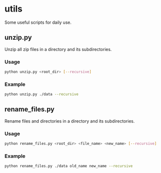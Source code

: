 # utils

Some useful scripts for daily use.

## unzip.py

Unzip all zip files in a directory and its subdirectories.

### Usage

```bash
python unzip.py <root_dir> [--recursive]
```

### Example

```bash
python unzip.py ./data --recursive
```

## rename_files.py

Rename files and directories in a directory and its subdirectories.

### Usage

```bash
python rename_files.py <root_dir> <file_name> <new_name> [--recursive]
```

### Example

```bash
python rename_files.py ./data old_name new_name --recursive
```


